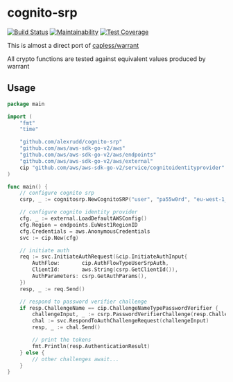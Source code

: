 # cognito-srp

[![Build Status](https://travis-ci.org/AlexRudd/cognito-srp.svg?branch=master)](https://travis-ci.org/AlexRudd/cognito-srp)
[![Maintainability](https://api.codeclimate.com/v1/badges/30b815a231b657e6ebd6/maintainability)](https://codeclimate.com/github/AlexRudd/cognito-srp/maintainability)
[![Test Coverage](https://api.codeclimate.com/v1/badges/30b815a231b657e6ebd6/test_coverage)](https://codeclimate.com/github/AlexRudd/cognito-srp/test_coverage)

This is almost a direct port of [capless/warrant](https://github.com/capless/warrant/blob/master/warrant/aws_srp.py)

All crypto functions are tested against equivalent values produced by warrant

## Usage

```go
package main

import (
	"fmt"
	"time"

	"github.com/alexrudd/cognito-srp"
	"github.com/aws/aws-sdk-go-v2/aws"
	"github.com/aws/aws-sdk-go-v2/aws/endpoints"
	"github.com/aws/aws-sdk-go-v2/aws/external"
	cip "github.com/aws/aws-sdk-go-v2/service/cognitoidentityprovider"
)

func main() {
	// configure cognito srp
	csrp, _ := cognitosrp.NewCognitoSRP("user", "pa55w0rd", "eu-west-1_myPoolId", "client", nil)

	// configure cognito identity provider
	cfg, _ := external.LoadDefaultAWSConfig()
	cfg.Region = endpoints.EuWest1RegionID
	cfg.Credentials = aws.AnonymousCredentials
	svc := cip.New(cfg)

	// initiate auth
	req := svc.InitiateAuthRequest(&cip.InitiateAuthInput{
		AuthFlow:       cip.AuthFlowTypeUserSrpAuth,
		ClientId:       aws.String(csrp.GetClientId()),
		AuthParameters: csrp.GetAuthParams(),
	})
	resp, _ := req.Send()

	// respond to password verifier challenge
	if resp.ChallengeName == cip.ChallengeNameTypePasswordVerifier {
		challengeInput, _ := csrp.PasswordVerifierChallenge(resp.ChallengeParameters, time.Now())
		chal := svc.RespondToAuthChallengeRequest(challengeInput)
		resp, _ := chal.Send()

		// print the tokens
		fmt.Println(resp.AuthenticationResult)
	} else {
		// other challenges await...
	}
}
```
